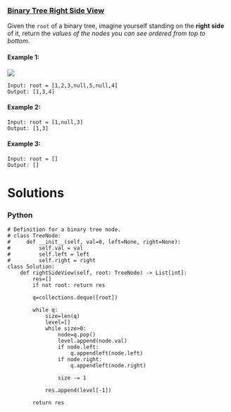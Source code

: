 ### [Binary Tree Right Side View](https://leetcode.com/problems/binary-tree-right-side-view/) <br>

Given the `root` of a binary tree, imagine yourself standing on the **right side** of it, return the *values of the nodes you can see ordered from top to bottom*.




#### Example 1:
<img src="../../../../images/199tree.jpg">

```
Input: root = [1,2,3,null,5,null,4]
Output: [1,3,4]

```

#### Example 2:

```
Input: root = [1,null,3]
Output: [1,3]

```

#### Example 3:

```
Input: root = []
Output: []

```


# Solutions

### Python
```
# Definition for a binary tree node.
# class TreeNode:
#     def __init__(self, val=0, left=None, right=None):
#         self.val = val
#         self.left = left
#         self.right = right
class Solution:
    def rightSideView(self, root: TreeNode) -> List[int]:
        res=[]
        if not root: return res
        
        q=collections.deque([root])
        
        while q:
            size=len(q)
            level=[]
            while size>0:
                node=q.pop()
                level.append(node.val)                
                if node.left:
                    q.appendleft(node.left)
                if node.right:
                    q.appendleft(node.right)
                
                size -= 1
                
            res.append(level[-1])
        
        return res

```
